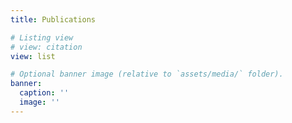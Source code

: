 ```yaml
---
title: Publications

# Listing view
# view: citation
view: list

# Optional banner image (relative to `assets/media/` folder).
banner:
  caption: ''
  image: ''
---
```


